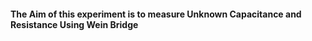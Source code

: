<h4>The Aim of this experiment is to measure Unknown Capacitance and Resistance Using Wein Bridge</h4>
